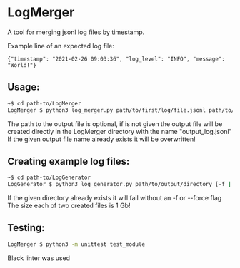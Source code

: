 # LogMerger

A tool for merging jsonl log files by timestamp.

Example line of an expected log file:
```
{"timestamp": "2021-02-26 09:03:36", "log_level": "INFO", "message": "World!"}
```

## Usage:

```bash
~$ cd path-to/LogMerger
LogMerger $ python3 log_merger.py path/to/first/log/file.jsonl path/to/second/log/file.jsonl [-o path/to/output/file]
```
The path to the output file is optional, if is not given the output file will be
created directly in the LogMerger directory with the name "output_log.jsonl"
If the given output file name already exists it will be overwritten!

## Creating example log files:

```bash
~$ cd path-to/LogGenerator
LogGenerator $ python3 log_generator.py path/to/output/directory [-f | --force]
```
If the given directory already exists it will fail without an -f or --force flag
The size each of two created files is 1 Gb!

## Testing:

```bash
LogMerger $ python3 -m unittest test_module
```

Black linter was used
